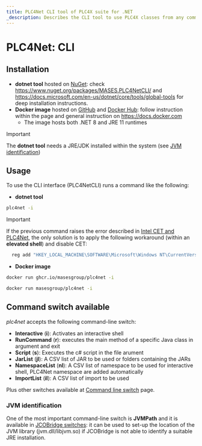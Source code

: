 ```yaml
---
title: PLC4Net CLI tool of PLC4X suite for .NET
_description: Describes the CLI tool to use PLC4X classes from any command-line shell
---
```


# PLC4Net: CLI

## Installation

- **dotnet tool** hosted on [NuGet](https://www.nuget.org/packages/MASES.PLC4NetCLI): check https://www.nuget.org/packages/MASES.PLC4NetCLI/ and https://docs.microsoft.com/en-us/dotnet/core/tools/global-tools for deep installation instructions.
- **Docker image** hosted on [GitHub](https://github.com/masesgroup/PLC4Net/pkgs/container/plc4net) and [Docker Hub](https://hub.docker.com/repository/docker/masesgroup/plc4net/general): follow instruction within the page and general instruction on https://docs.docker.com
  * The image hosts both .NET 8 and JRE 11 runtimes

> [!IMPORTANT]
> The **dotnet tool** needs a JRE/JDK installed within the system (see [JVM identification](#jvm-identification))

## Usage

To use the CLI interface (PLC4NetCLI) runs a command like the following:

- **dotnet tool**

```sh
plc4net -i
```

> [!IMPORTANT]
> If the previous command raises the error described in [Intel CET and PLC4Net](usage.md#intel-cet-and-plc4net), the only solution is to apply the following workaround (within an **elevated shell**) and disable CET:
> ```sh
> 	reg add "HKEY_LOCAL_MACHINE\SOFTWARE\Microsoft\Windows NT\CurrentVersion\Image File Execution Options\plc4net.exe" /v MitigationOptions /t REG_BINARY /d "0000000000000000000000000000002000" /f
> ```

- **Docker image**

```sh
docker run ghcr.io/masesgroup/plc4net -i
```

```sh
docker run masesgroup/plc4net -i
```

## Command switch available

_plc4net_ accepts the following command-line switch:

* **Interactive** (**i**): Activates an interactive shell
* **RunCommand** (**r**): executes the main method of a specific Java class in argument and exit
* **Script** (**s**): Executes the c# script in the file arument
* **JarList** (**jl**): A CSV list of JAR to be used or folders containing the JARs
* **NamespaceList** (**nl**): A CSV list of namespace to be used for interactive shell, PLC4Net namespace are added automatically
* **ImportList** (**il**): A CSV list of import to be used

Plus other switches available at [Command line switch](commandlineswitch.md) page.

### JVM identification

One of the most important command-line switch is **JVMPath** and it is available in [JCOBridge switches](https://www.jcobridge.com/net-examples/command-line-options/): it can be used to set-up the location of the JVM library (jvm.dll/libjvm.so) if JCOBridge is not able to identify a suitable JRE installation.
